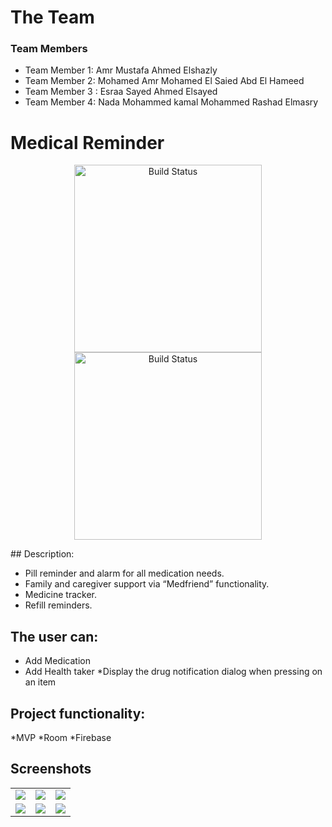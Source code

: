 # The Team
### Team Members
* Team Member 1: Amr Mustafa Ahmed Elshazly
* Team Member 2: Mohamed Amr Mohamed El Saied Abd El Hameed
* Team Member 3 : Esraa Sayed Ahmed Elsayed
* Team Member 4: Nada Mohammed kamal Mohammed Rashad Elmasry

# Medical Reminder
<p align="center">
   <img src="https://user-images.githubusercontent.com/53404081/165309439-1c8b617f-41a3-4656-bd07-a5387ccccba2.png" alt="Build Status" width="300">
   <img src="https://user-images.githubusercontent.com/53404081/165309881-e62c624b-7066-461f-9f74-a0e274f5edc1.png" alt="Build Status" width="300">
</p>
## Description:

  * Pill reminder and alarm for all medication needs.
  * Family and caregiver support via “Medfriend” functionality.
  * Medicine tracker.
  * Refill reminders.
## The user can:
 * Add Medication
 * Add Health taker
 *Display the drug notification dialog when pressing on an item
## Project functionality:
  *MVP
  *Room
  *Firebase
  ## Screenshots
<table>
  <tr>
    <td>
       <img src="https://user-images.githubusercontent.com/53404081/165313004-6c2e2ecd-5a06-465a-bf72-1aa4a9189426.png"> </img>
    </td>
   <td>
      <img src="https://user-images.githubusercontent.com/53404081/165313015-c7e8c3da-2ceb-4aec-b4e1-87ef666b3b41.png"></img>
   </td>
    <td>
       <img src="https://user-images.githubusercontent.com/53404081/165313017-58d4fb45-13d6-49d3-94bd-9e6bb4c9e6d2.png"></img>
    </td>
  </tr>
   <tr>
    <td>
       <img src="https://user-images.githubusercontent.com/53404081/165313022-97a355d7-3019-4610-8a97-b4006ffc9d22.png"></img>
    </td>
    <td>
       <img src="https://user-images.githubusercontent.com/53404081/165313033-51d2a770-4f5e-4ec1-8b02-192fada9bdd9.png"></img>
    </td>
    <td>
       <img src="https://user-images.githubusercontent.com/53404081/165313035-7ba0b50f-7951-4df7-93df-670c597a81c6.png"></img>
    </td>
  </tr>
</table>

 

